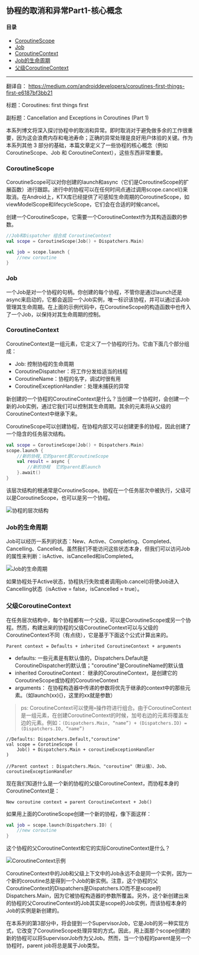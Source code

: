 协程的取消和异常Part1-核心概念
---
#### 目录
- [CoroutineScope](#head1)
- [Job](#head2)
- [CoroutineContext](#head3)
- [Job的生命周期](#head4)
- [父级CoroutineContext](#head5)

---

翻译自： https://medium.com/androiddevelopers/coroutines-first-things-first-e6187bf3bb21

标题：Coroutines: first things first

副标题：Cancellation and Exceptions in Coroutines (Part 1)

本系列博文将深入探讨协程中的取消和异常。即时取消对于避免做多余的工作很重要，因为这会浪费内存和电池寿命；正确的异常处理是良好用户体验的关键。作为本系列其他 3 部分的基础，本篇文章定义了一些协程的核心概念（例如 CoroutineScope、Job 和 CoroutineContext），这些东西非常重要。

### <span id="head1">CoroutineScope</span>

CoroutineScope可以对你创建的launch和async（它们是CoroutineScope的扩展函数）进行跟踪。进行中的协程可以在任何时间点通过调用scope.cancel()来取消。在Android上，KTX库已经提供了可感知生命周期的CoroutineScope，如viewModelScope和lifecycleScope，它们会在合适的时候cancel。

创建一个CoroutineScope，它需要一个CoroutineContext作为其构造函数的参数。

```kotlin
//Job和Dispatcher 组合成 CoroutineContext
val scope = CoroutineScope(Job() + Dispatchers.Main)

val job = scope.launch {
    //new coroutine
}
```

### <span id="head2">Job</span>

一个Job是对一个协程的句柄。你创建的每个协程，不管你是通过launch还是async来启动的，它都会返回一个Job实例，唯一标识该协程，并可以通过该Job管理其生命周期。在上面的示例代码中，在CoroutineScope的构造函数中也传入了一个Job，以保持对其生命周期的控制。

### <span id="head3">CoroutineContext</span>

CoroutineContext是一组元素，它定义了一个协程的行为。它由下面几个部分组成：

- Job: 控制协程的生命周期
- CoroutineDispatcher：将工作分发给适当的线程
- CoroutineName：协程的名字，调试时很有用
- CoroutineExceptionHandler：处理未捕获的异常

新创建的一个协程的CoroutineContext是什么？当创建一个协程时，会创建一个新的Job实例，通过它我们可以控制其生命周期。其余的元素将从父级的CoroutineContext中继承下来。

CoroutineScope可以创建协程，在协程内部又可以创建更多的协程，因此创建了一个隐含的任务层次结构。

```kotlin
val scope = CoroutineScope(Job() + Dispatchers.Main)
scope.launch {
    //新的协程,它的parent是CoroutineScope
    val result = async {
        //新的协程  它的parent是launch
    }.await()
}
```

该层次结构的根通常是CoroutineScope。协程在一个任务层次中被执行，父级可以是CoroutineScope，也可以是另一个协程。

![协程的层次结构](https://raw.githubusercontent.com/xfhy/Android-Notes/master/Images/协程的层次结构.png)

### <span id="head4">Job的生命周期</span>

Job可以经历一系列的状态：New、Active、Completing、Completed、Cancelling、Cancelled。虽然我们不能访问这些状态本身，但我们可以访问Job的属性来判断：isActive、isCancelled和isCompleted。

![Job的生命周期](https://raw.githubusercontent.com/xfhy/Android-Notes/master/Images/协程Job的生命周期.png)

如果协程处于Active状态，协程执行失败或者调用job.cancel()将使Job进入Cancelling状态（isActive = false，isCancelled = true）。

### <span id="head5">父级CoroutineContext</span>

在任务层次结构中，每个协程都有一个父级，可以是CoroutineScope或另一个协程。然而，构建出来的协程的父级CoroutineContext可以与父级的CoroutineContext不同（有点绕），它是基于下面这个公式计算出来的。

```
Parent context = Defaults + inherited CoroutineContext + arguments
```

- defaults: 一些元素是有默认值的，Dispatchers.Default是CoroutineDispatcher的默认值；"coroutine"是CoroutineName的默认值
- inherited CoroutineContext： 继承的CoroutineContext，是创建它的CoroutineScope或协程的CoroutineContext
- arguments： 在协程构造器中传递的参数将优先于继承的context中的那些元素。（如launch(xx){}，这里的xx就是参数）

> ps: CoroutineContext可以使用`+`操作符进行组合。由于CoroutineContext是一组元素，在创建CoroutineContext的时候，加号右边的元素将覆盖左边的元素。例如：`(Dispatchers.Main, “name”) + (Dispatchers.IO) = (Dispatchers.IO, “name”)`

```
//Defaults: Dispatchers.Default,"coroutine"
val scope = CorotineScope (
    Job() + Dispatchers.Main + coroutineExceptionHandler
)

//Parent context : Dispatchers.Main、"coroutine"（默认值）、Job、coroutineExceptionHandler
```

现在我们知道什么是一个新的协程的父级CoroutineContext，而协程本身的CoroutineContext是：

```
New coroutine context = parent CoroutineContext + Job()
```

如果用上面的CorotineScope创建一个新的协程，像下面这样：

```kotlin
val job = scope.launch(Dispatchers.IO) {
    //new coroutine
}
```

这个协程的父CoroutineContext和它的实际CoroutineContext是什么？

![CoroutineContext示例](https://raw.githubusercontent.com/xfhy/Android-Notes/master/Images/CoroutineContext示例.png)

CoroutineContext中的Job和父级上下文中的Job永远不会是同一个实例，因为一个新的coroutine总是得到一个Job的新实例。注意，这个协程的父CoroutineContext的Dispatchers是Dispatchers.IO而不是scope的Dispatchers.Main，因为它被协程构造器的参数所覆盖。另外，这个新创建出来的协程的父CoroutineContext的Job其实是scope的Job实例，而该协程本身的Job的实例是新创建的。

在本系列的第3部分中，将会提到一个SupervisorJob，它是Job的另一种实现方式，它改变了CoroutineScope处理异常的方式。因此，用上面那个scope创建的新的协程可以将SupervisorJob作为父Job。然而，当一个协程的parent是另一个协程时，parent job将总是属于Job类型。